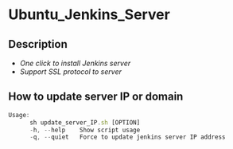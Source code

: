 # Ubuntu_Jenkins_Server

## Description
* *One click to install Jenkins server*
* *Support SSL protocol to server*

## How to update server IP or domain

```javascript
Usage:
      sh update_server_IP.sh [OPTION]
      -h, --help    Show script usage
      -q, --quiet   Force to update jenkins server IP address
```

